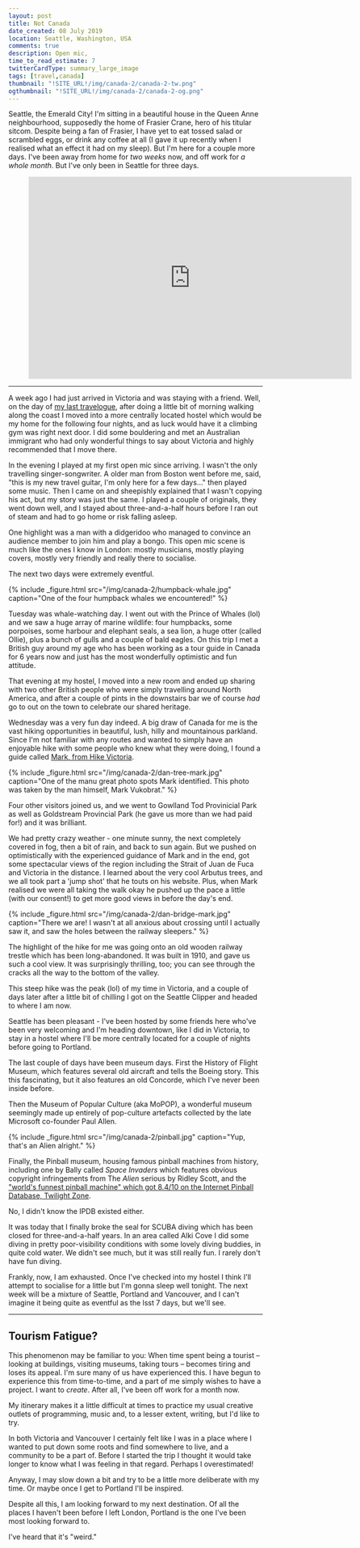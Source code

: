 ```yaml
---
layout: post
title: Not Canada
date_created: 08 July 2019
location: Seattle, Washington, USA
comments: true
description: Open mic, 
time_to_read_estimate: 7
twitterCardType: summary_large_image
tags: [travel,canada]
thumbnail: "!SITE_URL!/img/canada-2/canada-2-tw.png"
ogthumbnail: "!SITE_URL!/img/canada-2/canada-2-og.png"
---
```


Seattle, the Emerald City! I'm sitting in a beautiful house in the Queen Anne neighbourhood, supposedly the home of Frasier Crane, hero of his titular sitcom. Despite being a fan of Frasier, I have yet to eat tossed salad or scrambled eggs, or drink any coffee at all (I gave it up recently when I realised what an effect it had on my sleep). But I'm here for a couple more days. I've been away from home for *two weeks* now, and off work for *a whole month*. But I've only been in Seattle for three days.

<figure class="center">
	<iframe id="route-map" style="border:none" src="https://www.google.com/maps/d/u/0/embed?mid=1jW0qnDC1W-CUedB8bzY7E5G00jOvrHZM" width="640" height="400"></iframe>
	<script type="text/javascript">
		try {
			var h = Math.min(document.documentElement.clientHeight, window.innerHeight || 0);
			h = Math.round(h * 0.6);
			var mapFrame = document.getElementById('route-map');
			if (isNaN(h)) {
				throw new Error('Height is not a number');
			}
			mapFrame.height = h;
			mapFrame.src = 'https://www.google.com/maps/d/u/0/embed?mid=1jW0qnDC1W-CUedB8bzY7E5G00jOvrHZM';
		} catch (e) {
			console.log("Oops! Couldn't set the map height, oh well")
			console.warn(e);
		}
	</script>
</figure>

---

A week ago I had just arrived in Victoria and was staying with a friend. Well, on the day of [my last travelogue](/blog/canada-1), after doing a little bit of morning walking along the coast I moved into a more centrally located hostel which would be my home for the following four nights, and as luck would have it a climbing gym was right next door. I did some bouldering and met an Australian immigrant who had only wonderful things to say about Victoria and highly recommended that I move there.

In the evening I played at my first open mic since arriving. I wasn't the only travelling singer-songwriter. A older man from Boston went before me, said, "this is my new travel guitar, I'm only here for a few days..." then played some music. Then I came on and sheepishly explained that I wasn't copying his act, but my story was just the same. I played a couple of originals, they went down well, and I stayed about three-and-a-half hours before I ran out of steam and had to go home or risk falling asleep.

One highlight was a man with a didgeridoo who managed to convince an audience member to join him and play a bongo. This open mic scene is much like the ones I know in London: mostly musicians, mostly playing covers, mostly very friendly and really there to socialise.

The next two days were extremely eventful.

{% include _figure.html src="/img/canada-2/humpback-whale.jpg" caption="One of the four humpback whales we encountered!" %}

Tuesday was whale-watching day. I went out with the Prince of Whales (lol) and we saw a huge array of marine wildlife: four humpbacks, some porpoises, some harbour and elephant seals, a sea lion, a huge otter (called Ollie), plus a bunch of gulls and a couple of bald eagles. On this trip I met a British guy around my age who has been working as a tour guide in Canada for 6 years now and just has the most wonderfully optimistic and fun attitude.

That evening at my hostel, I moved into a new room and ended up sharing with two other British people who were simply travelling around North America, and after a couple of pints in the downstairs bar we of course _had_ go to out on the town to celebrate our shared heritage.

Wednesday was a very fun day indeed. A big draw of Canada for me is the vast hiking opportunities in beautiful, lush, hilly and mountainous parkland. Since I'm not familiar with any routes and wanted to simply have an enjoyable hike with some people who knew what they were doing, I found a guide called [Mark, from Hike Victoria](https://www.hikevictoria.com/).

{% include _figure.html src="/img/canada-2/dan-tree-mark.jpg" caption="One of the manu great photo spots Mark identified. This photo was taken by the man himself, Mark Vukobrat." %}

Four other visitors joined us, and we went to Gowlland Tod Provinicial Park as well as Goldstream Provincial Park (he gave us more than we had paid for!) and it was brilliant.

We had pretty crazy weather - one minute sunny, the next completely covered in fog, then a bit of rain, and back to sun again. But we pushed on optimistically with the experienced guidance of Mark and in the end, got some spectacular views of the region including the Strait of Juan de Fuca and Victoria in the distance. I learned about the very cool Arbutus trees, and we all took part a 'jump shot' that he touts on his website. Plus, when Mark realised we were all taking the walk okay he pushed up the pace a little (with our consent!) to get more good views in before the day's end.

{% include _figure.html src="/img/canada-2/dan-bridge-mark.jpg" caption="There we are! I wasn't at all anxious about crossing until I actually saw it, and saw the holes between the railway sleepers." %}

The highlight of the hike for me was going onto an old wooden railway trestle which has been long-abandoned. It was built in 1910, and gave us such a cool view. It was surprisingly thrilling, too; you can see through the cracks all the way to the bottom of the valley.

This steep hike was the peak (lol) of my time in Victoria, and a couple of days later after a little bit of chilling I got on the Seattle Clipper and headed to where I am now.

Seattle has been pleasant - I've been hosted by some friends here who've been very welcoming and I'm heading downtown, like I did in Victoria, to stay in a hostel where I'll be more centrally located for a couple of nights before going to Portland.

The last couple of days have been museum days. First the History of Flight Museum, which features several old aircraft and tells the Boeing story. This this fascinating, but it also features an old Concorde, which I've never been inside before.

Then the Museum of Popular Culture (aka MoPOP), a wonderful museum seemingly made up entirely of pop-culture artefacts collected by the late Microsoft co-founder Paul Allen.

{% include _figure.html src="/img/canada-2/pinball.jpg" caption="Yup, that's an Alien alright." %}

Finally, the Pinball museum, housing famous pinball machines from history, including one by Bally called _Space Invaders_ which features obvious copyright infringements from The _Alien_ serious by Ridley Scott, and the ["world's funnest pinball machine" which got 8.4/10 on the Internet Pinball Database, Twilight Zone](https://www.ipdb.org/machine.cgi?id=2684).

No, I didn't know the IPDB existed either.

It was today that I finally broke the seal for SCUBA diving which has been closed for three-and-a-half years. In an area called Alki Cove I did some diving in pretty poor-visibility conditions with some lovely diving buddies, in quite cold water. We didn't see much, but it was still really fun. I rarely don't have fun diving.

Frankly, now, I am exhausted. Once I've checked into my hostel I think I'll attempt to socialise for a little but I'm gonna sleep well tonight. The next week will be a mixture of Seattle, Portland and Vancouver, and I can't imagine it being quite as eventful as the lsst 7 days, but we'll see.

---

## Tourism Fatigue?

This phenomenon may be familiar to you: When time spent being a tourist – looking at buildings, visiting museums, taking tours – becomes tiring and loses its appeal. I'm sure many of us have experienced this. I have begun to experience this from time-to-time, and a part of me simply wishes to have a project. I want to _create_. After all, I've been off work for a month now.

My itinerary makes it a little difficult at times to practice my usual creative outlets of programming, music and, to a lesser extent, writing, but I'd like to try.

In both Victoria and Vancouver I certainly felt like I was in a place where I wanted to put down some roots and find somewhere to live, and a community to be a part of. Before I started the trip I thought it would take longer to know what I was feeling in that regard. Perhaps I overestimated!

Anyway, I may slow down a bit and try to be a little more deliberate with my time. Or maybe once I get to Portland I'll be inspired.

Despite all this, I am looking forward to my next destination. Of all the places I haven't been before I left London, Portland is the one I've been most looking forward to.

I've heard that it's "weird."
